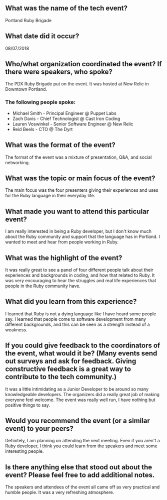 
## What was the name of the tech event?

Portland Ruby Brigade
## What date did it occur?

08/07/2018

## Who/what organization coordinated the event? If there were speakers, who spoke?
The PDX Ruby Brigade put on the event. It was hosted at New Relic in Downtown Portland.

### The following people spoke:

* Michael Smith - Principal Engineer @ Puppet Labs
* Zach Davis - Chief Technologist @ Cast Iron Coding
* Lauren Voswinkel - Senior Software Engineer @ New Relic
* Reid Beels - CTO @ The Dyrt


## What was the format of the event?

The format of the event was a mixture of presentation, Q&A, and social networking.  

## What was the topic or main focus of the event?

The main focus was the four presenters giving their experiences and uses for the Ruby language in their everyday life.

## What made you want to attend this particular event?

I am really interested in being a Ruby developer, but I don't know much about the Ruby community and support that the language has in Portland. I wanted to meet and hear from people working in Ruby.

## What was the highlight of the event?

It was really great to see a panel of four different people talk about their experiences and backgrounds in coding, and how that related to Ruby. It was very encouraging to hear the struggles and real life experiences that people in the Ruby community have.


## What did you learn from this experience?

I learned that Ruby is not a dying language like I have heard some people say. I learned that people come to software development from many different backgrounds, and this can be seen as a strength instead of a weakness.

## If you could give feedback to the coordinators of the event, what would it be? (Many events send out surveys and ask for feedback. Giving constructive feedback is a great way to contribute to the tech community.)

It was a little intimidating as a Junior Developer to be around so many knowledgeable developers. The organizers did a really great job of making everyone feel welcome. The event was really well run, I have nothing but positive things to say.

## Would you recommend the event (or a similar event) to your peers?

Definitely, I am planning on attending the next meeting. Even if you aren't a Ruby developer, I think you could learn from the speakers and meet some interesting people.

## Is there anything else that stood out about the event? Please feel free to add additional notes.

The speakers and attendees of the event all came off as very practical and humble people. It was a very refreshing atmosphere.
